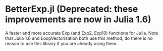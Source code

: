 # BetterExp.jl (Deprecated: these improvements are now in Julia 1.6)
A faster and more accurate Exp (and Exp2, Exp10) functions for Julia.
Note that Julia 1.6 and LoopVectorization both use this method, do there is no reason to use this library if you are already using them.
